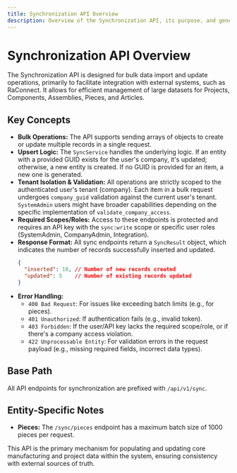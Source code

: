 ```yaml
---
title: Synchronization API Overview
description: Overview of the Synchronization API, its purpose, and general concepts.
---
```


# Synchronization API Overview

The Synchronization API is designed for bulk data import and update operations, primarily to facilitate integration with external systems, such as RaConnect. It allows for efficient management of large datasets for Projects, Components, Assemblies, Pieces, and Articles.

## Key Concepts

*   **Bulk Operations:** The API supports sending arrays of objects to create or update multiple records in a single request.
*   **Upsert Logic:** The `SyncService` handles the underlying logic. If an entity with a provided GUID exists for the user's company, it's updated; otherwise, a new entity is created. If no GUID is provided for an item, a new one is generated.
*   **Tenant Isolation & Validation:** All operations are strictly scoped to the authenticated user's tenant (company). Each item in a bulk request undergoes `company_guid` validation against the current user's tenant. `SystemAdmin` users might have broader capabilities depending on the specific implementation of `validate_company_access`.
*   **Required Scopes/Roles:** Access to these endpoints is protected and requires an API key with the `sync:write` scope or specific user roles (SystemAdmin, CompanyAdmin, Integration).
*   **Response Format:** All sync endpoints return a `SyncResult` object, which indicates the number of records successfully inserted and updated.
    ```json
    {
      "inserted": 10, // Number of new records created
      "updated": 5    // Number of existing records updated
    }
    ```
*   **Error Handling:**
    *   `400 Bad Request`: For issues like exceeding batch limits (e.g., for pieces).
    *   `401 Unauthorized`: If authentication fails (e.g., invalid token).
    *   `403 Forbidden`: If the user/API key lacks the required scope/role, or if there's a company access violation.
    *   `422 Unprocessable Entity`: For validation errors in the request payload (e.g., missing required fields, incorrect data types).

## Base Path

All API endpoints for synchronization are prefixed with `/api/v1/sync`.

## Entity-Specific Notes

*   **Pieces:** The `/sync/pieces` endpoint has a maximum batch size of 1000 pieces per request.

This API is the primary mechanism for populating and updating core manufacturing and project data within the system, ensuring consistency with external sources of truth. 